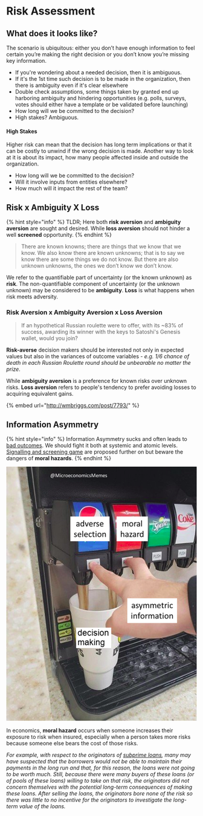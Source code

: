 # Risk Assessment

## What does it looks like?

The scenario is ubiquitous: either you don’t have enough information to feel certain you’re making the right decision or you don’t know you’re missing key information.

* If you're wondering about a needed decision, then it is ambiguous. 
* If it's the 1st time such decision is to be made in the organization, then there is ambiguity even if it's clear elsewhere
* Double check assumptions, some things taken by granted end up harboring ambiguity and hindering opportunities \(e.g. polls, surveys, votes should either have a template or be validated before launching\)
* How long will we be committed to the decision? 
* High stakes? Ambiguous.

#### High Stakes

Higher risk can mean that the decision has long term implications or that it can be costly to unwind if the wrong decision is made. Another way to look at it is about its impact, how many people affected inside and outside the organization.

* How long will we be committed to the decision?
* Will it involve inputs from entities elsewhere?
* How much will it impact the rest of the team?

## Risk x Ambiguity X Loss

{% hint style="info" %}
TLDR; Here both **risk** **aversion** and **ambiguity** **aversion** are sought and desired. While **loss aversion** should not hinder a well **screened** opportunity. 
{% endhint %}

> There are known knowns; there are things that we know that we know. We also know there are known unknowns; that is to say we know there are some things we do not know. But there are also unknown unknowns, the ones we don’t know we don’t know.

We refer to the quantifiable part of uncertainty \(or the known unknown\) as **risk**. The non-quantifiable component of uncertainty \(or the unknown unknown\) may be considered to be **ambiguity**. **Loss** is what happens when risk meets adversity. 

### Risk Aversion x Ambiguity Aversion x Loss Aversion

> If an hypothetical Russian roulette were to offer, with its ~83% of success, awarding its winner with the keys to Satoshi's Genesis wallet, would you join?

**Risk-averse** decision makers should be interested not only in expected values but also in the variances of outcome variables - _e.g. 1/6 chance of death in each Russian Roulette round should be unbearable no matter the prize_.  

While **ambiguity aversion** is a preference for known risks over unknown risks. **Loss aversion** refers to people's tendency to prefer avoiding losses to acquiring equivalent gains. 

{% embed url="http://wmbriggs.com/post/7793/" %}

## Information Asymmetry 

{% hint style="info" %}
Information Asymmetry sucks and often leads to [bad outcomes](https://www.jofreeman.com/joreen/tyranny.htm). We should fight it both at systemic and atomic levels. [Signalling and screening game](signaling.md) are proposed further on but beware the dangers of **moral hazards**.
{% endhint %}

![](../.gitbook/assets/image%20%289%29.png)

In economics, **moral hazard** occurs when someone increases their exposure to risk when insured, especially when a person takes more risks because someone else bears the cost of those risks.

_For example, with respect to the originators of_ [_subprime loans_](https://en.wikipedia.org/wiki/Subprime_loans)_, many may have suspected that the borrowers would not be able to maintain their payments in the long run and that, for this reason, the loans were not going to be worth much. Still, because there were many buyers of these loans \(or of pools of these loans\) willing to take on that risk, the originators did not concern themselves with the potential long-term consequences of making these loans. After selling the loans, the originators bore none of the risk so there was little to no incentive for the originators to investigate the long-term value of the loans._

